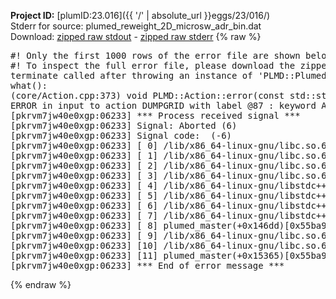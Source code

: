 **Project ID:** [plumID:23.016]({{ '/' | absolute_url }}eggs/23/016/)  
Stderr for source:  plumed_reweight_2D_microsw_adr_bin.dat   
Download: [zipped raw stdout](plumed_reweight_2D_microsw_adr_bin.dat.plumed_master.stdout.txt.zip) - [zipped raw stderr](plumed_reweight_2D_microsw_adr_bin.dat.plumed_master.stderr.txt.zip) 
{% raw %}
<pre>
#! Only the first 1000 rows of the error file are shown below
#! To inspect the full error file, please download the zipped raw stderr file above
terminate called after throwing an instance of 'PLMD::Plumed::ExceptionError'
what():
(core/Action.cpp:373) void PLMD::Action::error(const std::string&) const
ERROR in input to action DUMPGRID with label @87 : keyword ARG is compulsory for this action
[pkrvm7jw40e0xgp:06233] *** Process received signal ***
[pkrvm7jw40e0xgp:06233] Signal: Aborted (6)
[pkrvm7jw40e0xgp:06233] Signal code:  (-6)
[pkrvm7jw40e0xgp:06233] [ 0] /lib/x86_64-linux-gnu/libc.so.6(+0x45330)[0x7fb38ec45330]
[pkrvm7jw40e0xgp:06233] [ 1] /lib/x86_64-linux-gnu/libc.so.6(pthread_kill+0x11c)[0x7fb38ec9eb2c]
[pkrvm7jw40e0xgp:06233] [ 2] /lib/x86_64-linux-gnu/libc.so.6(gsignal+0x1e)[0x7fb38ec4527e]
[pkrvm7jw40e0xgp:06233] [ 3] /lib/x86_64-linux-gnu/libc.so.6(abort+0xdf)[0x7fb38ec288ff]
[pkrvm7jw40e0xgp:06233] [ 4] /lib/x86_64-linux-gnu/libstdc++.so.6(+0xa5ff5)[0x7fb38f0a5ff5]
[pkrvm7jw40e0xgp:06233] [ 5] /lib/x86_64-linux-gnu/libstdc++.so.6(+0xbb0da)[0x7fb38f0bb0da]
[pkrvm7jw40e0xgp:06233] [ 6] /lib/x86_64-linux-gnu/libstdc++.so.6(_ZSt10unexpectedv+0x0)[0x7fb38f0a5a55]
[pkrvm7jw40e0xgp:06233] [ 7] /lib/x86_64-linux-gnu/libstdc++.so.6(+0xa5a6f)[0x7fb38f0a5a6f]
[pkrvm7jw40e0xgp:06233] [ 8] plumed_master(+0x146dd)[0x55ba95df46dd]
[pkrvm7jw40e0xgp:06233] [ 9] /lib/x86_64-linux-gnu/libc.so.6(+0x2a1ca)[0x7fb38ec2a1ca]
[pkrvm7jw40e0xgp:06233] [10] /lib/x86_64-linux-gnu/libc.so.6(__libc_start_main+0x8b)[0x7fb38ec2a28b]
[pkrvm7jw40e0xgp:06233] [11] plumed_master(+0x15365)[0x55ba95df5365]
[pkrvm7jw40e0xgp:06233] *** End of error message ***
</pre>
{% endraw %}
